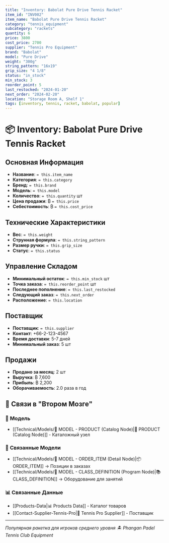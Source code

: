 ```yaml
---
title: "Inventory: Babolat Pure Drive Tennis Racket"
item_id: "INV002"
item_name: "Babolat Pure Drive Tennis Racket"
category: "tennis_equipment"
subcategory: "rackets"
quantity: 6
price: 3800
cost_price: 2700
supplier: "Tennis Pro Equipment"
brand: "Babolat"
model: "Pure Drive"
weight: "300g"
string_pattern: "16x19"
grip_size: "4 1/8"
status: "in_stock"
min_stock: 3
reorder_point: 5
last_restocked: "2024-01-20"
next_order: "2024-02-20"
location: "Storage Room A, Shelf 1"
tags: [inventory, tennis, racket, babolat, popular]
---
```


# 📦 Inventory: Babolat Pure Drive Tennis Racket

## Основная Информация

- **Название**: `= this.item_name`
- **Категория**: `= this.category`
- **Бренд**: `= this.brand`
- **Модель**: `= this.model`
- **Количество**: `= this.quantity` шт
- **Цена продажи**: ₿ `= this.price`
- **Себестоимость**: ₿ `= this.cost_price`

## Технические Характеристики

- **Вес**: `= this.weight`
- **Струнная формула**: `= this.string_pattern`
- **Размер ручки**: `= this.grip_size`
- **Статус**: `= this.status`

## Управление Складом

- **Минимальный остаток**: `= this.min_stock` шт
- **Точка заказа**: `= this.reorder_point` шт
- **Последнее пополнение**: `= this.last_restocked`
- **Следующий заказ**: `= this.next_order`
- **Расположение**: `= this.location`

## Поставщик

- **Поставщик**: `= this.supplier`
- **Контакт**: +66-2-123-4567
- **Время доставки**: 5-7 дней
- **Минимальный заказ**: 5 шт

## Продажи

- **Продано за месяц**: 2 шт
- **Выручка**: ₿ 7,600
- **Прибыль**: ₿ 2,200
- **Оборачиваемость**: 2.0 раза в год

## 🔗 **Связи в "Втором Мозге"**

### 🧠 **Модель**
- [[Technical/Models/🧠 MODEL - PRODUCT (Catalog Node)|🎯 PRODUCT (Catalog Node)]] - Каталожный узел

### 🔗 **Связанные Модели**
- [[Technical/Models/🧠 MODEL - ORDER_ITEM (Detail Node)|📦 ORDER_ITEM]] → Позиции в заказах
- [[Technical/Models/🧠 MODEL - CLASS_DEFINITION (Program Node)|📚 CLASS_DEFINITION]] → Оборудование для занятий

### 📊 **Связанные Данные**
- [[Products-Data|📊 Products Data]] - Каталог товаров
- [[Contact-Supplier-Tennis-Pro|🏢 Tennis Pro Supplier]] - Поставщик

---

*Популярная ракетка для игроков среднего уровня*
*🏝️ Phangan Padel Tennis Club Equipment*
